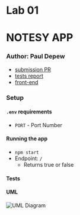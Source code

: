 # Lab 01

# NOTESY APP

### Author: Paul Depew

- [submission PR](https://github.com/PaulDepew/notes)
- [tests report](n/a)
- [front-end](n/a)

### Setup

#### `.env` requirements

- `PORT` - Port Number

#### Running the app

- `npm start`
- Endpoint: `/`
  - Returns true or false

#### Tests

#### UML

![UML Diagram](whiteboard.jpg)
